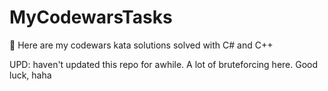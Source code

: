 # MyCodewarsTasks

:hammer: Here are my codewars kata solutions solved with C# and C++

UPD: haven't updated this repo for awhile. A lot of bruteforcing here. Good luck, haha
